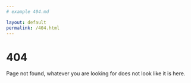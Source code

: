 ```yaml
---
# example 404.md

layout: default
permalink: /404.html
---
```






# 404

Page not found, whatever you are looking for does not look like it is here.